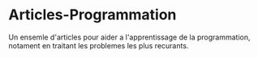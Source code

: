 # Articles-Programmation
Un ensemle d'articles pour aider a l'apprentissage de la programmation, notament en traitant les problemes les plus recurants.
